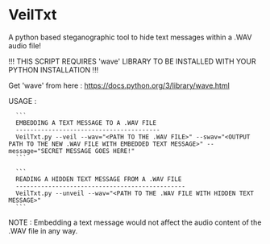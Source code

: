 # VeilTxt
A python based steganographic tool to hide text messages within a .WAV audio file!

!!! THIS SCRIPT REQUIRES 'wave' LIBRARY TO BE INSTALLED WITH YOUR PYTHON INSTALLATION !!!


Get 'wave' from here : https://docs.python.org/3/library/wave.html



USAGE :

      ```
      EMBEDDING A TEXT MESSAGE TO A .WAV FILE
      ----------------------------------------
      VeilTxt.py --veil --wav="<PATH TO THE .WAV FILE>" --swav="<OUTPUT PATH TO THE NEW .WAV FILE WITH EMBEDDED TEXT MESSAGE>" --message="SECRET MESSAGE GOES HERE!"
      ```

      ```
      READING A HIDDEN TEXT MESSAGE FROM A .WAV FILE
      -----------------------------------------------
      VeilTxt.py --unveil --wav="<PATH TO THE .WAV FILE WITH HIDDEN TEXT MESSAGE>"
      ```


NOTE : Embedding a text message would not affect the audio content of the .WAV file in any way.
